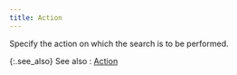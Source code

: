 ```yaml
---
title: Action
---
```



Specify the action on which the search is to be performed.


{:.see_also}
See also
: [Action](JavaScript:RelatedTopics1.Click())<!--Metadata type="DesignerControl" startspan
<object CLASSID="clsid:ADB880A6-D8FF-11CF-9377-00AA003B7A11"
	ID=RelatedTopics1
	TYPE="application/x-oleobject">
</object>-->

<object classid="clsid:ADB880A6-D8FF-11CF-9377-00AA003B7A11" id="RelatedTopics1" type="application/x-oleobject"> 
 <param name="Command" value="Related Topics">
<param name="Window" value="Second">
<param name="Item1" value="Action;{{site.crm_chm}}/misc/find_activities_quick_find_action.html">
</object><!--Metadata type="DesignerControl" endspan-->
